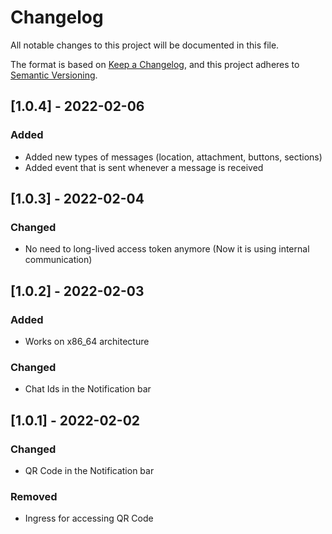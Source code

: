 # Changelog

All notable changes to this project will be documented in this file.

The format is based on [Keep a Changelog][keepachangelog],
and this project adheres to [Semantic Versioning][semver].

## [1.0.4] - 2022-02-06

### Added

- Added new types of messages (location, attachment, buttons, sections)
- Added event that is sent whenever a message is received

## [1.0.3] - 2022-02-04

### Changed

- No need to long-lived access token anymore (Now it is using internal communication)

## [1.0.2] - 2022-02-03

### Added

- Works on x86_64 architecture

### Changed

- Chat Ids in the Notification bar

## [1.0.1] - 2022-02-02

### Changed

- QR Code in the Notification bar

### Removed

- Ingress for accessing QR Code

[semver]: https://semver.org/spec/v2.0.0.html
[keepachangelog]: https://keepachangelog.com/en/1.0.0/
